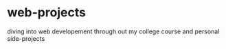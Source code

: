 # web-projects
diving into web developement through out my college course and personal side-projects
